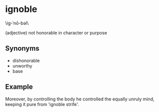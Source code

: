 # ignoble

\ig-ˈnō-bəl\

(adjective) not honorable in character or purpose

## Synonyms

+ dishonorable
+ unworthy
+ base

## Example

Moreover, by controlling the body he controlled the equally unruly mind, keeping it pure from 'ignoble strife'.
